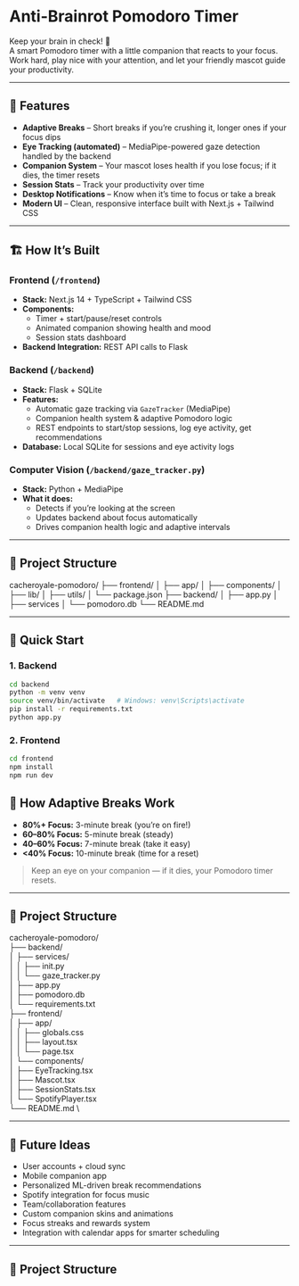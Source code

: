 # Anti-Brainrot Pomodoro Timer

Keep your brain in check! 🧠  
A smart Pomodoro timer with a little companion that reacts to your focus. Work hard, play nice with your attention, and let your friendly mascot guide your productivity.

---

## 🎯 Features

- **Adaptive Breaks** – Short breaks if you’re crushing it, longer ones if your focus dips
- **Eye Tracking (automated)** – MediaPipe-powered gaze detection handled by the backend
- **Companion System** – Your mascot loses health if you lose focus; if it dies, the timer resets
- **Session Stats** – Track your productivity over time
- **Desktop Notifications** – Know when it’s time to focus or take a break
- **Modern UI** – Clean, responsive interface built with Next.js + Tailwind CSS

---

## 🏗️ How It’s Built

### Frontend (`/frontend`)
- **Stack:** Next.js 14 + TypeScript + Tailwind CSS
- **Components:**
  - Timer + start/pause/reset controls
  - Animated companion showing health and mood
  - Session stats dashboard
- **Backend Integration:** REST API calls to Flask

### Backend (`/backend`)
- **Stack:** Flask + SQLite
- **Features:**
  - Automatic gaze tracking via `GazeTracker` (MediaPipe)
  - Companion health system & adaptive Pomodoro logic
  - REST endpoints to start/stop sessions, log eye activity, get recommendations
- **Database:** Local SQLite for sessions and eye activity logs

### Computer Vision (`/backend/gaze_tracker.py`)
- **Stack:** Python + MediaPipe
- **What it does:**
  - Detects if you’re looking at the screen
  - Updates backend about focus automatically
  - Drives companion health logic and adaptive intervals

---

## 📁 Project Structure
cacheroyale-pomodoro/
├── frontend/
│ ├── app/
│ ├── components/
│ ├── lib/
│ ├── utils/
│ └── package.json
├── backend/
│ ├── app.py
│ ├── services
│ └── pomodoro.db
└── README.md



---

## 🚀 Quick Start

### 1. Backend

```bash
cd backend
python -m venv venv
source venv/bin/activate   # Windows: venv\Scripts\activate
pip install -r requirements.txt
python app.py
```
### 2. Frontend

```bash
cd frontend
npm install
npm run dev
```

## 🧠 How Adaptive Breaks Work

- **80%+ Focus:** 3-minute break (you’re on fire!)  
- **60–80% Focus:** 5-minute break (steady)  
- **40–60% Focus:** 7-minute break (take it easy)  
- **<40% Focus:** 10-minute break (time for a reset)

> Keep an eye on your companion — if it dies, your Pomodoro timer resets.

---

## 📁 Project Structure
cacheroyale-pomodoro/ \
├── backend/ \
│ ├── services/ \
│ │ ├── init.py \
│ │ └── gaze_tracker.py \
│ ├── app.py \
│ ├── pomodoro.db \
│ └── requirements.txt \
├── frontend/ \
│ ├── app/ \
│ │ ├── globals.css \
│ │ ├── layout.tsx \
│ │ └── page.tsx \
│ └── components/ \
│ ├── EyeTracking.tsx \
│ ├── Mascot.tsx \
│ ├── SessionStats.tsx \
│ └── SpotifyPlayer.tsx \
└── README.md \

---

## 🔮 Future Ideas

- User accounts + cloud sync  
- Mobile companion app  
- Personalized ML-driven break recommendations  
- Spotify integration for focus music  
- Team/collaboration features  
- Custom companion skins and animations  
- Focus streaks and rewards system  
- Integration with calendar apps for smarter scheduling

---

## 📁 Project Structure

